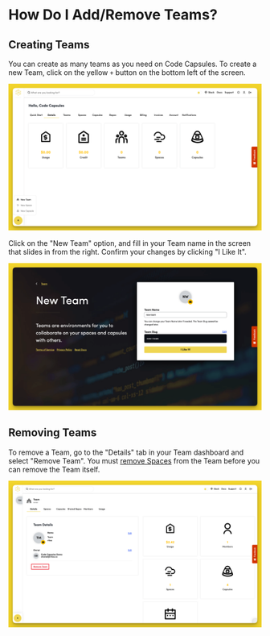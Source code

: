 # How Do I Add/Remove Teams?

## Creating Teams

You can create as many teams as you need on Code Capsules. To create a new Team, click on the yellow `+` button on the bottom left of the screen.

![Create a Team](../.gitbook/assets/platform/teams/new-team.png)

Click on the "New Team" option, and fill in your Team name in the screen that slides in from the right. Confirm your changes by clicking "I Like It".

![Enter Team Details](../.gitbook/assets/platform/teams/create-team.png)

## Removing Teams

To remove a Team, go to the "Details" tab in your Team dashboard and select "Remove Team". You must [remove Spaces](../spaces/how-do-i-add-remove-a-space.md) from the Team before you can remove the Team itself.

![Remove a Team](../.gitbook/assets/platform/teams/remove-team.png)